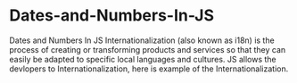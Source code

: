 # Dates-and-Numbers-In-JS
Dates and Numbers In JS
Internationalization (also known as i18n) is the process of creating or transforming products and services so that they can easily be adapted to specific local languages and cultures.
JS allows the devlopers to Internationalization, here is example of the Internationalization.
